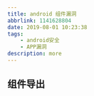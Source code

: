 ```yaml
---
title: android 组件漏洞
abbrlink: 1141628804
date: 2019-08-01 10:23:38
tags:
	- android安全
	- APP漏洞
description: more
---
```


## 组件导出

